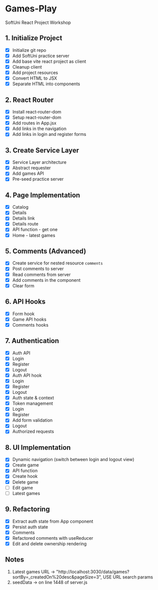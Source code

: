 # Games-Play

SoftUni React Project Workshop

## 1. Initialize Project

- [x] Initialize git repo
- [x] Add SoftUni practice server
- [x] Add base vite react project as client
- [x] Cleanup client
- [x] Add project resources
- [x] Convert HTML to JSX
- [x] Separate HTML into components

## 2. React Router

- [x] Install react-router-dom
- [x] Setup react-router-dom
- [x] Add routes in App.jsx
- [x] Add links in the navigation
- [x] Add links in login and register forms

## 3. Create Service Layer

- [x] Service Layer architecture
- [x] Abstract requester
- [x] Add games API
- [x] Pre-seed practice server

## 4. Page Implementation

- [x] Catalog
- [x] Details
- [x] Details link
- [x] Details route
- [x] API function - get one
- [x] Home - latest games

## 5. Comments (Advanced)

- [x] Create service for nested resource `comments`
- [x] Post comments to server
- [x] Read comments from server
- [x] Add comments in the component
- [x] Clear form

## 6. API Hooks

- [x] Form hook
- [x] Game API hooks
- [x] Comments hooks

## 7. Authentication

- [x] Auth API
- [x] Login
- [x] Register
- [x] Logout
- [x] Auth API hook
- [x] Login
- [x] Register
- [x] Logout
- [x] Auth state & context
- [x] Token management
- [x] Login
- [x] Register
- [x] Add form validation
- [x] Logout
- [x] Authorized requests

## 8. UI Implementation

- [x] Dynamic navigation (switch between login and logout view)
- [x] Create game
- [x] API function
- [x] Create hook
- [x] Delete game
- [ ] Edit game
- [ ] Latest games

## 9. Refactoring

- [x] Extract auth state from App component
- [x] Persist auth state
- [x] Comments
- [x] Refactored comments with useReducer
- [x] Edit and delete ownership rendering

## Notes

1. Latest games URL -> "http://localhost:3030/data/games?sortBy=\_createdOn%20desc&pageSize=3", USE URL search params
2. seedData -> on line 1448 of server.js
